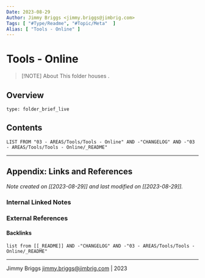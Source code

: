 ```yaml
---
Date: 2023-08-29
Author: Jimmy Briggs <jimmy.briggs@jimbrig.com>
Tags: [ "#Type/Readme", "#Topic/Meta"  ]
Alias: [ "Tools - Online" ]
---
```


# Tools - Online

> [!NOTE] About
> This folder houses .

## Overview


```ccard
type: folder_brief_live
```
 

## Contents

```dataview
LIST FROM "03 - AREAS/Tools/Tools - Online" AND -"CHANGELOG" AND -"03 - AREAS/Tools/Tools - Online/_README"
```

***

## Appendix: Links and References

*Note created on [[2023-08-29]] and last modified on [[2023-08-29]].*

### Internal Linked Notes

### External References

#### Backlinks

```dataview
list from [[_README]] AND -"CHANGELOG" AND -"03 - AREAS/Tools/Tools - Online/_README"
```


***

Jimmy Briggs <jimmy.briggs@jimbrig.com> | 2023
